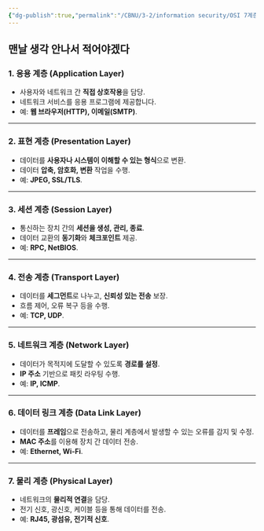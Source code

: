 ```yaml
---
{"dg-publish":true,"permalink":"/CBNU/3-2/information security/OSI 7계층 모델/"}
---
```



## 맨날 생각 안나서 적어야겠다

### **1. 응용 계층 (Application Layer)**

- 사용자와 네트워크 간 **직접 상호작용**을 담당.
- 네트워크 서비스를 응용 프로그램에 제공합니다.
- 예: **웹 브라우저(HTTP), 이메일(SMTP)**.

---

### **2. 표현 계층 (Presentation Layer)**

- 데이터를 **사용자나 시스템이 이해할 수 있는 형식**으로 변환.
- 데이터 **압축, 암호화, 변환** 작업을 수행.
- 예: **JPEG, SSL/TLS**.

---

### **3. 세션 계층 (Session Layer)**

- 통신하는 장치 간의 **세션을 생성, 관리, 종료**.
- 데이터 교환의 **동기화**와 **체크포인트** 제공.
- 예: **RPC, NetBIOS**.

---

### **4. 전송 계층 (Transport Layer)**

- 데이터를 **세그먼트**로 나누고, **신뢰성 있는 전송** 보장.
- 흐름 제어, 오류 복구 등을 수행.
- 예: **TCP, UDP**.

---

### **5. 네트워크 계층 (Network Layer)**

- 데이터가 목적지에 도달할 수 있도록 **경로를 설정**.
- **IP 주소** 기반으로 패킷 라우팅 수행.
- 예: **IP, ICMP**.

---

### **6. 데이터 링크 계층 (Data Link Layer)**

- 데이터를 **프레임**으로 전송하고, 물리 계층에서 발생할 수 있는 오류를 감지 및 수정.
- **MAC 주소**를 이용해 장치 간 데이터 전송.
- 예: **Ethernet, Wi-Fi**.

---

### **7. 물리 계층 (Physical Layer)**

- 네트워크의 **물리적 연결**을 담당.
- 전기 신호, 광신호, 케이블 등을 통해 데이터를 전송.
- 예: **RJ45, 광섬유, 전기적 신호**.